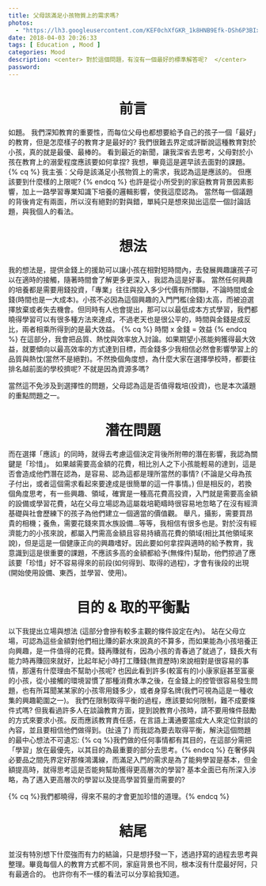 ```yaml
---
title: 父母該滿足小孩物質上的需求嗎?
photos:
  - "https://lh3.googleusercontent.com/KEF0chXfGKR_1k8HNB9Efk-DSh6P3BIx2S93C53IBWluuTyntzz0wR1YPcwp0FpqYgu0dZbXUoFlzuu0qhj0Q90ZjlDKeDwMISY0qRgM-KCvnP-5iJxzZCU54lmY1w4SDNOX7ky2tdZHDNONIBxlPfCSaub9LEhDRkrTET61tzMZdhLtLzJSzgeoghiRRMMsorv_iQdxxyO6vLm991ozVOgjBXgYqcyV_TgEvYFQJ6nPXU_2dL2N67UEQYMIAlpfGEOrh6NDnMXmC_SmJNOQcdsCFqaXTNMRRTAQ39r1ZBfXNipY7fuHJKQ9Z3c4ZGuVtUXyMI5iCd70D87g_QCrHV2tfs8mJr5rm_RJJKsVUdmtCOqS03yV4KqfXwygLa0N5x0U3FFZNnsuNM07K7KPfOXEzHMfcV_l4S1i5yo_XA7qUkFC5AHnkPlfFDW3G4JkUZ3x-5d3yPmzCuw5YHoZuCmcHzHZi_Lj_Rs8zxRvzkQJNRkwgmrqBW4kPgb40j-7gwGnmksASKonDzIlZgLWx5UlERSpXQjZ_UqOUAxpQJe7ovlQ7DJlkjN1B7hdWD_Qi7HnjAltbXT6vmt3_AwiWN1m9_Se9S1SXyA8YdTVUK-pwhEtgfSxnoGuPuuMKhaZQkYdLv7xMJVuIWmwavhuPlXgdzprhyYXL3XNFrcIVIEmxan5yj-9b7Kwq6qDy1HVvNVNtsWYVQ5H72Uaow=w1545-h869-no"
date: 2018-04-03 20:26:33
tags: [ Education , Mood ]
categories: Mood
description: <center> 對於這個問題，有沒有一個最好的標準解答呢?  </center>
password:
---
```

<!--more-->
# <center>前言 </center>
如題。
我們深知教育的重要性，而每位父母也都想要給予自己的孩子一個「最好」的教育，但是怎麼樣子的教育才是最好的?
我們很難去界定或評斷說這種教育對於小孩，真的就是最優、最棒的。
看到最近的新聞，讓我深省去思考，父母對於小孩在教育上的溺愛程度應該要如何拿捏? 我想，畢竟這是遲早該去面對的課題。
{% cq %} 我主張：父母是該滿足小孩物質上的需求，我認為這是應該的。
但應該要到什麼樣的上限呢? {% endcq %}
也許是從小所受到的家庭教育背景因素影響，加上一路學習專業知識下培養的邏輯影響，使我這麼認為。
當然每一個議題的背後肯定有兩面，所以沒有絕對的對與錯，單純只是想來拋出這麼一個討論話題，與我個人的看法。

#  <center>想法 </center>
我的想法是，提供金錢上的援助可以讓小孩在相對短時間內，去發展興趣讓孩子可以在適時的接觸，隨著時間會了解更多更深入，我認為這是好事。
當然任何興趣的培養都是需要用錢投資，「專業」往往與投入多少代價有所關聯，不論時間或金錢(時間也是一大成本)。小孩不必因為這個興趣的入門門檻(金錢)太高，而被迫選擇放棄或者失去機會。但同時有人也會提出，那可以以最低成本方式學習，我們都曉得學習可以有很多種方法來達成，不過老天也是很公平的，時間與金錢是成反比，兩者相乘所得到的是最大效益。
{% cq %} 時間 x 金錢 = 效益 {% endcq %}
在這部分，我會把品質、熱忱與效率放入討論。如果期望小孩能夠獲得最大效益，就要傾向以最高效率的方式達到目標，而金錢多少我相信必然會影響學習上的品質與熱忱(當然不是絕對)。不然換個角度想，為什麼大家在選擇學校時，都要往排名越前面的學校擠呢? 不就是因為資源多嗎?

當然這不免涉及到選擇性的問題，父母認為這是否值得栽培(投資)，也是本次議題的重點問題之一。

#  <center>潛在問題 </center>
而在選擇「應該」的同時，就得去考慮這個決定背後所附帶的潛在影響，我認為關鍵是「珍惜」。
如果越需要高金額的花費，相比別人之下小孩能輕易的達到，這是否會造成他們潛在認為，是容易、認為這都是理所當然的事情? (不論是父母為孩子付出，或者這個需求看起來要達成是很簡單的這一件事情。)
但是相反的，若換個角度思考，有一些興趣、領域，確實是一種高花費高投資，入門就是需要高金額的設備或學習花費，站在父母立場認為這屬栽培範疇時很容易地忽略了在沒有經濟基礎與社會歷練下的孩子為他們建立一個適當的價值觀。
舉凡，攝影，需要買昂貴的相機；養魚，需要花錢來買水族設備...等等，我相信有很多也是。對於沒有經濟能力的小孩來說，都屬入門需高金額且容易持續高花費的領域(相比其他領域來說)，但是這是一個健康正向的興趣嗜好。因此要如何拿捏與適時的給予教育，我意識到這是很重要的課題，不應該多高的金額都給予(無條件)幫助，他們掠過了應該要「珍惜」好不容易得來的前段(如何得到、取得的過程)，才會有後段的出現(開始使用設備、東西，並學習、使用)。

#  <center>目的 & 取的平衡點 </center>
以下我提出立場與想法 (這部分會摻有較多主觀的條件設定在內)。
站在父母立場，可認為這些金額對他們相比賺的薪水來說真的不算多，而如果能為小孩培養正向興趣，是一件值得的花費。錢再賺就有，因為小孩的青春過了就過了，錢長大有能力時再賺回來就好，比起年紀小時打工賺錢(無資歷時)來說相對是很容易的事情，那還有什麼理由不幫助小孩呢? 也因此看到許多(較富有的)小康家庭甚至富豪的小孩，從小接觸的環境習慣了那種消費水準之後，在金錢上的控管很容易發生問題，也有所耳聞某某家的小孩零用錢多少，或者身穿名牌(我們可視為這是一種收集的興趣範圍之一)。
我們在限制取得平衡的過程，應該要如何限制，難不成要條件式嗎?
但我看過許多人在談論教育方面，提到說教育小孩時，請不要用條件鼓勵的方式來要求小孩。反而應該教育責任感，在言語上溝通要當成大人來定位對談的內容，並且要相信他們做得到。(扯遠了)
而我認為要去取得平衡，解決這個問題的最中心想法不可遺忘:
{% cq %}我們做的任何事情都有其目的，在這部分需把「學習」放在最優先，以其目的為最重要的部分去思考。{% endcq %}
在奢侈與必要品之間先界定好那條鴻溝線，而滿足入門的需求是為了能夠學習是基本，但金額提高時，就得思考這是否能夠幫助獲得更高層次的學習? 基本全面已有所深入涉略，為了邁入更高層次的學習以及提高學習質量而需要的?

{% cq %}我們都曉得，得來不易的才會更加珍惜的道理。{% endcq %}

# <center>結尾</center>
並沒有特別想下什麼強而有力的結論，只是想抒發一下，透過抒寫的過程去思考與整理。畢竟每個人的教育方式都不同，家庭背景也不同，根本沒有什麼最好阿，只有最適合的。
也許你有不一樣的看法可以分享給我知道。
